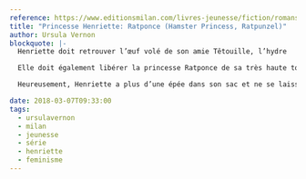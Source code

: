 ```yaml
---
reference: https://www.editionsmilan.com/livres-jeunesse/fiction/romans-8-10-ans/ratponce
title: "Princesse Henriette: Ratponce (Hamster Princess, Ratpunzel)"
author: Ursula Vernon
blockquote: |-
  Henriette doit retrouver l’œuf volé de son amie Têtouille, l’hydre

  Elle doit également libérer la princesse Ratponce de sa très haute tour

  Heureusement, Henriette a plus d’une épée dans son sac et ne se laisse pas marcher sur les pattes !

date: 2018-03-07T09:33:00
tags:
  - ursulavernon
  - milan
  - jeunesse
  - série
  - henriette
  - feminisme
---
```

